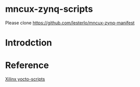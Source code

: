 # mncux-zynq-scripts



Please clone https://github.com/lesterlo/mncux-zynq-manifest

# Introdction


# Reference
[Xilinx yocto-scripts](https://github.com/Xilinx/yocto-script)